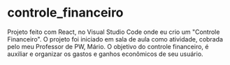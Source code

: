 # controle_financeiro
Projeto feito com React, no Visual Studio Code onde eu crio um "Controle Financeiro".  O projeto foi iniciado em sala de aula como atividade, cobrada pelo meu Professor de PW, Mário.  O objetivo do controle financeiro, é auxiliar e organizar os gastos e ganhos econômicos de seu usuário.
